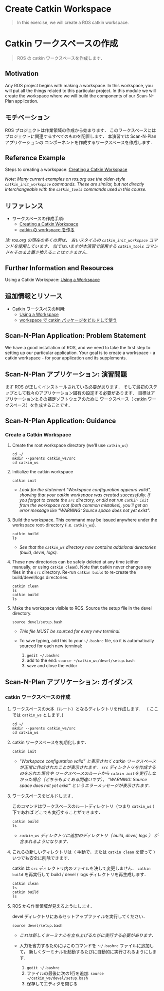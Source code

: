 # Create Catkin Workspace
> In this exercise, we will create a ROS catkin workspace.

# Catkin ワークスペースの作成

> ROS の catkin ワークスペースを作成します．

## Motivation
Any ROS project begins with making a workspace. In this workspace, you will put all the things related to this particular project. In this module we will create the workspace where we will build the components of our Scan-N-Plan application.


## モチベーション

ROS プロジェクトは作業領域の作成から始まります．
このワークスペースにはプロジェクトに関連するすべてのものを配置します．
本演習では Scan-N-Planアプリケーションの
コンポーネントを作成するワークスペースを作成します．


## Reference Example
Steps to creating a workspace: [Creating a Catkin Workspace](http://wiki.ros.org/catkin/Tutorials/create_a_workspace)

_Note: Many current examples on ros.org use the older-style `catkin_init_workspace` commands.  These are similar, but not directly interchangeable with the `catkin_tools` commands used in this course._


## リファレンス

* ワークスペースの作成手順:
  * [Creating a Catkin Workspace](http://wiki.ros.org/catkin/Tutorials/create_a_workspace)
  * [catkin の workspace を作る](http://wiki.ros.org/ja/catkin/Tutorials/create_a_workspace)

_注: ros.org の現在の多くの例は、
 古いスタイルの `catkin_init_workspace` コマンドを使用しています．
 似てはいますが本演習で使用する `catkin_tools` コマンドをそのまま置き換えることはできません．_


## Further Information and Resources
Using a Catkin Workspace: [Using a Workspace](http://wiki.ros.org/catkin/Tutorials/using_a_workspace)


## 追加情報とリソース

* Catkin ワークスペスの利用:
  * [Using a Workspace](http://wiki.ros.org/catkin/Tutorials/using_a_workspace)
  * [workspace で catkin パッケージをビルドして使う](http://wiki.ros.org/ja/catkin/Tutorials/using_a_workspace)


## Scan-N-Plan Application: Problem Statement
We have a good installation of ROS, and we need to take the first step to setting up our particular application. Your goal is to create a workspace - a catkin workspace - for your application and its supplements.


## Scan-N-Plan アプリケーション: 演習問題

まず ROS が正しくインストールされている必要があります．
そして最初のステップとして我々のアプリケーション固有の設定する必要があります．
目標はアプリケーションとその補足ソフトウェアのために
ワークスペース（ catkin ワークスペース）を作成することです．


## Scan-N-Plan Application: Guidance

### Create a Catkin Workspace

1. Create the root workspace directory (we'll use `catkin_ws`)

   ```
   cd ~/
   mkdir --parents catkin_ws/src
   cd catkin_ws
   ```

1. Initialize the catkin workspace

   ```
   catkin init
   ```
   * _Look for the statement "Workspace configuration appears valid", showing that your catkin workspace was created successfully.  If you forgot to create the `src` directory, or did not run `catkin init` from the workspace root (both common mistakes), you'll get an error message like "WARNING: Source space does not yet exist"._

1. Build the workspace. This command may be issued anywhere under the workspace root-directory (i.e. `catkin_ws`).

   ```
   catkin build
   ls
   ```

   * _See that the `catkin_ws` directory now contains additional directories (build, devel, logs)._

1. These new directories can be safely deleted at any time (either manually, or using `catkin clean`).  Note that catkin never changes any files in the `src` directory.  Re-run `catkin build` to re-create the build/devel/logs directories.

   ```
   catkin clean
   ls
   catkin build
   ls
   ```

1. Make the workspace visible to ROS. Source the setup file in the devel directory.

   ```
   source devel/setup.bash
   ```

   * _This file MUST be sourced for every new terminal._
   * To save typing, add this to your `~/.bashrc` file, so it is automatically sourced for each new terminal:

     1. `gedit ~/.bashrc`
     1. add to the end: `source ~/catkin_ws/devel/setup.bash`
     1. save and close the editor


## Scan-N-Plan アプリケーション: ガイダンス

### catkin ワークスペースの作成

1. ワークスペースの大本（ルート）となるディレクトリを作成します．
   （ ここでは `catkin_ws` とします．)

   ```
   cd ~/
   mkdir --parents catkin_ws/src
   cd catkin_ws
   ```

1. catkin ワークスペースを初期化します．

   ```
   catkin init
   ```

   * _"Workspace configuration valid" と表示されて
     catkin ワークスペースが正常に作成されたことが表示されます．
     `src` ディレクトリを作成するのを忘れた場合や
     ワークスペースのルートから `catkin init`を実行しなかった場合（どちらもよくある間違いです），
     "WARNING: Source space does not yet exist"
     というエラーメッセージが表示されます．_

1. ワークスペースをビルドします．

   このコマンドはワークスペースのルートディレクトリ（つまり `catkin_ws` ）下であれば
   どこでも実行することができます．

   ```
   catkin build
   ls
   ```

   * _`catkin_ws` ディレクトリに追加のディレクトリ（ build, devel, logs ）
     が含まれるようになります．_

1. これらの新しいディレクトリは（ 手動で，または `catkin clean` を使って ）
   いつでも安全に削除できます．

   catkin は `src` ディレクトリ内のファイルを決して変更しません．
   `catkin build` を再実行して build / devel / logs ディレクトリを再生成します．

   ```
   catkin clean
   ls
   catkin build
   ls
   ```

1. ROS から作業領域が見えるようにします．

   devel ディレクトリにあるセットアップファイルを実行してください．

   ```
   source devel/setup.bash
   ```

   * _これは新しくターミナルを立ち上げるたびに実行する必要があります．_
   * 入力を省力するためにはこのコマンドを `〜/.bashrc` ファイルに追加して，
     新しくターミナルを起動するたびに自動的に実行されるようにします．

     1. `gedit ~/.bashrc`
     1. ファイルの最後に次の1行を追加: `source ~/catkin_ws/devel/setup.bash`
     1. 保存してエディタを閉じる

